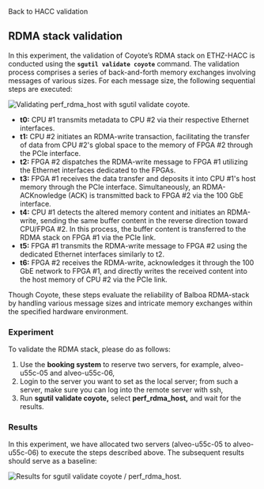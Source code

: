 Back to HACC validation


## RDMA stack validation

In this experiment, the validation of Coyote’s RDMA stack on ETHZ-HACC is conducted using the **`sgutil validate coyote`** command. The validation process comprises a series of back-and-forth memory exchanges involving messages of various sizes. For each message size, the following sequential steps are executed:


![Validating perf_rdma_host with sgutil validate coyote.](./sgutil-validate-coyote-perf_rdma_host.png "Validating perf_rdma_host with sgutil validate coyote.")

 

* **t0:** CPU #1 transmits metadata to CPU #2 via their respective Ethernet interfaces.
* **t1:** CPU #2 initiates an RDMA-write transaction, facilitating the transfer of data from CPU #2's global space to the memory of FPGA #2 through the PCIe interface.
* **t2:** FPGA #2 dispatches the RDMA-write message to FPGA #1 utilizing the Ethernet interfaces dedicated to the FPGAs.
* **t3:** FPGA #1 receives the data transfer and deposits it into CPU #1's host memory through the PCIe interface. Simultaneously, an RDMA-ACKnowledge (ACK) is transmitted back to FPGA #2 via the 100 GbE interface.
* **t4:** CPU #1 detects the altered memory content and initiates an RDMA-write, sending the same buffer content in the reverse direction toward CPU/FPGA #2. In this process, the buffer content is transferred to the RDMA stack on FPGA #1 via the PCIe link.
* **t5:** FPGA #1 transmits the RDMA-write message to FPGA #2 using the dedicated Ethernet interfaces similarly to t2.
* **t6:** FPGA #2 receives the RDMA-write, acknowledges it through the 100 GbE network to FPGA #1, and directly writes the received content into the host memory of CPU #2 via the PCIe link.

Though Coyote, these steps evaluate the reliability of Balboa RDMA-stack by handling various message sizes and intricate memory exchanges within the specified hardware environment.

### Experiment
To validate the RDMA stack, please do as follows:

1. Use the **booking system** to reserve two servers, for example, alveo-u55c-05 and alveo-u55c-06,
2. Login to the server you want to set as the local server; from such a server, make sure you can log into the remote server with ssh,
3. Run **sgutil validate coyote,** select **perf_rdma_host,** and wait for the results.

### Results
In this experiment, we have allocated two servers (alveo-u55c-05 to alveo-u55c-06) to execute the steps described above. The subsequent results should serve as a baseline:

![Results for sgutil validate coyote / perf_rdma_host.](./sgutil-validate-coyote-perf_rdma_host_results.png "Results for sgutil validate coyote / perf_rdma_host.")
